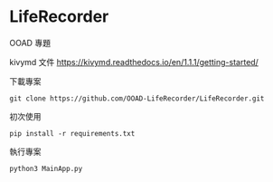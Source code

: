 # LifeRecorder
OOAD 專題

kivymd 文件
https://kivymd.readthedocs.io/en/1.1.1/getting-started/

下載專案
```
git clone https://github.com/OOAD-LifeRecorder/LifeRecorder.git
```

初次使用
```
pip install -r requirements.txt
```

執行專案
```
python3 MainApp.py
```
